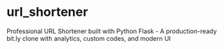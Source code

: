 # url_shortener
Professional URL Shortener built with Python Flask - A production-ready bit.ly clone with analytics, custom codes, and modern UI

